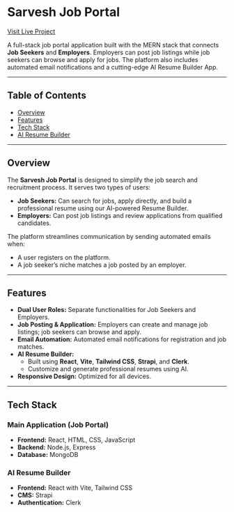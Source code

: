 # Sarvesh Job Portal

[Visit Live Project](https://online-job-portal-o1cv.onrender.com)

A full-stack job portal application built with the MERN stack that connects **Job Seekers** and **Employers**. Employers can post job listings while job seekers can browse and apply for jobs. The platform also includes automated email notifications and a cutting-edge AI Resume Builder App.

---

## Table of Contents

- [Overview](#overview)
- [Features](#features)
- [Tech Stack](#tech-stack)
- [AI Resume Builder](#ai-resume-builder)

---

## Overview

The **Sarvesh Job Portal** is designed to simplify the job search and recruitment process. It serves two types of users:
- **Job Seekers:** Can search for jobs, apply directly, and build a professional resume using our AI-powered Resume Builder.
- **Employers:** Can post job listings and review applications from qualified candidates.

The platform streamlines communication by sending automated emails when:
- A user registers on the platform.
- A job seeker’s niche matches a job posted by an employer.

---

## Features

- **Dual User Roles:** Separate functionalities for Job Seekers and Employers.
- **Job Posting & Application:** Employers can create and manage job listings; job seekers can browse and apply.
- **Email Automation:** Automated email notifications for registration and job matches.
- **AI Resume Builder:** 
  - Built using **React**, **Vite**, **Tailwind CSS**, **Strapi**, and **Clerk**.
  - Customize and generate professional resumes using AI.
- **Responsive Design:** Optimized for all devices.

---

## Tech Stack

### Main Application (Job Portal)
- **Frontend:** React, HTML, CSS, JavaScript
- **Backend:** Node.js, Express
- **Database:** MongoDB

### AI Resume Builder
- **Frontend:** React with Vite, Tailwind CSS
- **CMS:** Strapi
- **Authentication:** Clerk
